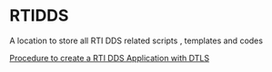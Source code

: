 # RTIDDS
A location to store all RTI DDS related scripts , templates and codes


[Procedure to create a RTI DDS Application with DTLS](https://github.com/chuachongmo/RTIDDS/blob/main/DDS_531/SecureDDS.md)
